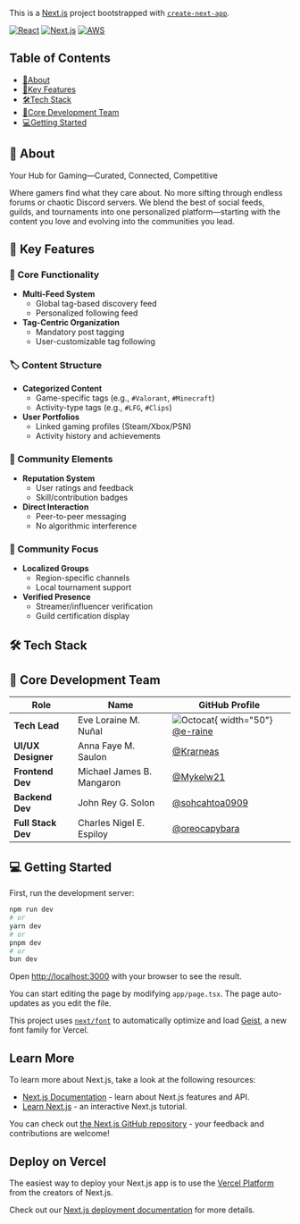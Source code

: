 This is a [Next.js](https://nextjs.org) project bootstrapped with [`create-next-app`](https://nextjs.org/docs/app/api-reference/cli/create-next-app).

[![React](https://img.shields.io/badge/React-20232A?logo=react&logoColor=61DAFB)](https://reactjs.org)
[![Next.js](https://img.shields.io/badge/Next.js-000000?logo=nextdotjs&logoColor=white)](https://nextjs.org)
[![AWS](https://img.shields.io/badge/AWS-%23FF9900.svg?logo=amazon-aws&logoColor=white)](https://aws.amazon.com)

## Table of Contents
* [🌟About](#-about)
* [🚀Key Features](#-key-features)
* [🛠️Tech Stack](#-tech-stack)
* [👦Core Development Team](#-core-development-team)
* [💻Getting Started](#-getting-started)

## 🌟 About
Your Hub for Gaming—Curated, Connected, Competitive

Where gamers find what they care about. No more sifting through endless forums or chaotic Discord servers. We blend the best of social feeds, guilds, and tournaments into one personalized platform—starting with the content you love and evolving into the communities you lead.

## 🚀 Key Features

### 🎯 Core Functionality
- **Multi-Feed System**
  - Global tag-based discovery feed
  - Personalized following feed
- **Tag-Centric Organization**
  - Mandatory post tagging
  - User-customizable tag following

### 🏷 Content Structure
- **Categorized Content**
  - Game-specific tags (e.g., `#Valorant`, `#Minecraft`)
  - Activity-type tags (e.g., `#LFG`, `#Clips`)
- **User Portfolios**
  - Linked gaming profiles (Steam/Xbox/PSN)
  - Activity history and achievements

### 🌟 Community Elements
- **Reputation System**
  - User ratings and feedback
  - Skill/contribution badges
- **Direct Interaction**
  - Peer-to-peer messaging
  - No algorithmic interference

### 📍 Community Focus
- **Localized Groups**
  - Region-specific channels
  - Local tournament support
- **Verified Presence**
  - Streamer/influencer verification
  - Guild certification display

## 🛠️ Tech Stack

## 👦 Core Development Team

| Role               | Name                      | GitHub Profile                                     |
|--------------------|---------------------------|----------------------------------------------------|
| **Tech Lead**      | Eve Loraine M. Nuñal      | ![Octocat](https://github.githubassets.com/images/modules/logos_page/Octocat.png){ width="50"} [@e-raine](https://github.com/e-raine)             |
| **UI/UX Designer** | Anna Faye M. Saulon       | [@Krarneas](https://github.com/Krarneas)           |
| **Frontend Dev**   | Michael James B. Mangaron | [@Mykelw21](https://github.com/Mykelw21)           |
| **Backend Dev**    | John Rey G. Solon         | [@sohcahtoa0909](https://github.com/sohcahtoa0909) |
| **Full Stack Dev** | Charles Nigel E. Espiloy  | [@oreocapybara](https://github.com/oreocapybara)   |

## 💻 Getting Started

First, run the development server:

```bash
npm run dev
# or
yarn dev
# or
pnpm dev
# or
bun dev
```

Open [http://localhost:3000](http://localhost:3000) with your browser to see the result.

You can start editing the page by modifying `app/page.tsx`. The page auto-updates as you edit the file.

This project uses [`next/font`](https://nextjs.org/docs/app/building-your-application/optimizing/fonts) to automatically optimize and load [Geist](https://vercel.com/font), a new font family for Vercel.

## Learn More

To learn more about Next.js, take a look at the following resources:

- [Next.js Documentation](https://nextjs.org/docs) - learn about Next.js features and API.
- [Learn Next.js](https://nextjs.org/learn) - an interactive Next.js tutorial.

You can check out [the Next.js GitHub repository](https://github.com/vercel/next.js) - your feedback and contributions are welcome!

## Deploy on Vercel

The easiest way to deploy your Next.js app is to use the [Vercel Platform](https://vercel.com/new?utm_medium=default-template&filter=next.js&utm_source=create-next-app&utm_campaign=create-next-app-readme) from the creators of Next.js.

Check out our [Next.js deployment documentation](https://nextjs.org/docs/app/building-your-application/deploying) for more details.
